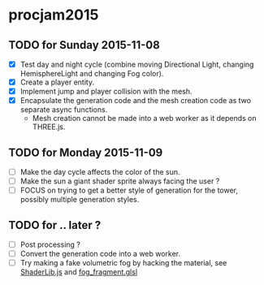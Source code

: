 # procjam2015

## TODO for Sunday 2015-11-08

- [X] Test day and night cycle (combine moving Directional Light, changing HemisphereLight and changing Fog color).
- [X] Create a player entity.
- [X] Implement jump and player collision with the mesh.
- [X] Encapsulate the generation code and the mesh creation code as two separate async functions.
  - Mesh creation cannot be made into a web worker as it depends on THREE.js.

## TODO for Monday 2015-11-09

- [ ] Make the day cycle affects the color of the sun.
- [ ] Make the sun a giant shader sprite always facing the user ?
- [ ] FOCUS on trying to get a better style of generation for the tower, possibly multiple generation styles.

## TODO for .. later ?

- [ ] Post processing ?
- [ ] Convert the generation code into a web worker.
- [ ] Try making a fake volumetric fog by hacking the material, see [ShaderLib.js](https://github.com/mrdoob/three.js/blob/master/src/renderers/shaders/ShaderLib.js) and [fog_fragment.glsl](https://github.com/mrdoob/three.js/blob/master/src/renderers/shaders/ShaderChunk/fog_fragment.glsl)
